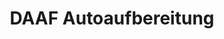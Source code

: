 ---
title: "DAAF Autoaufbereitung"
url: /landau-in-der-pfalz/daaf-autoaufbereitung/
shop: Autowerkstatt
---